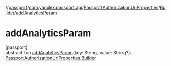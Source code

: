 //[passport](../../../../index.md)/[com.yandex.passport.api](../../index.md)/[PassportAuthorizationUrlProperties](../index.md)/[Builder](index.md)/[addAnalyticsParam](add-analytics-param.md)

# addAnalyticsParam

[passport]\
abstract fun [addAnalyticsParam](add-analytics-param.md)(key: String, value: String?): [PassportAuthorizationUrlProperties.Builder](index.md)
